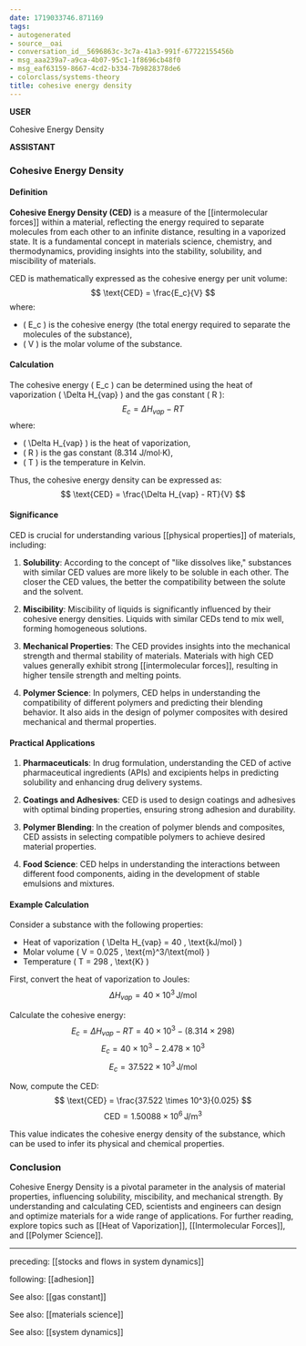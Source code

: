 ```yaml
---
date: 1719033746.871169
tags:
- autogenerated
- source__oai
- conversation_id__5696863c-3c7a-41a3-991f-67722155456b
- msg_aaa239a7-a9ca-4b07-95c1-1f8696cb48f0
- msg_eaf63159-8667-4cd2-b334-7b9828378de6
- colorclass/systems-theory
title: cohesive energy density
---
```


**USER**

Cohesive Energy Density


**ASSISTANT**

### Cohesive Energy Density

#### Definition

**Cohesive Energy Density (CED)** is a measure of the [[intermolecular forces]] within a material, reflecting the energy required to separate molecules from each other to an infinite distance, resulting in a vaporized state. It is a fundamental concept in materials science, chemistry, and thermodynamics, providing insights into the stability, solubility, and miscibility of materials.

CED is mathematically expressed as the cohesive energy per unit volume:
$$
\text{CED} = \frac{E_c}{V}
$$
where:
- \( E_c \) is the cohesive energy (the total energy required to separate the molecules of the substance),
- \( V \) is the molar volume of the substance.

#### Calculation

The cohesive energy \( E_c \) can be determined using the heat of vaporization \( \Delta H_{vap} \) and the gas constant \( R \):
$$
E_c = \Delta H_{vap} - RT
$$
where:
- \( \Delta H_{vap} \) is the heat of vaporization,
- \( R \) is the gas constant (8.314 J/mol·K),
- \( T \) is the temperature in Kelvin.

Thus, the cohesive energy density can be expressed as:
$$
\text{CED} = \frac{\Delta H_{vap} - RT}{V}
$$

#### Significance

CED is crucial for understanding various [[physical properties]] of materials, including:

1. **Solubility**: According to the concept of "like dissolves like," substances with similar CED values are more likely to be soluble in each other. The closer the CED values, the better the compatibility between the solute and the solvent.

2. **Miscibility**: Miscibility of liquids is significantly influenced by their cohesive energy densities. Liquids with similar CEDs tend to mix well, forming homogeneous solutions.

3. **Mechanical Properties**: The CED provides insights into the mechanical strength and thermal stability of materials. Materials with high CED values generally exhibit strong [[intermolecular forces]], resulting in higher tensile strength and melting points.

4. **Polymer Science**: In polymers, CED helps in understanding the compatibility of different polymers and predicting their blending behavior. It also aids in the design of polymer composites with desired mechanical and thermal properties.

#### Practical Applications

1. **Pharmaceuticals**: In drug formulation, understanding the CED of active pharmaceutical ingredients (APIs) and excipients helps in predicting solubility and enhancing drug delivery systems.

2. **Coatings and Adhesives**: CED is used to design coatings and adhesives with optimal binding properties, ensuring strong adhesion and durability.

3. **Polymer Blending**: In the creation of polymer blends and composites, CED assists in selecting compatible polymers to achieve desired material properties.

4. **Food Science**: CED helps in understanding the interactions between different food components, aiding in the development of stable emulsions and mixtures.

#### Example Calculation

Consider a substance with the following properties:
- Heat of vaporization \( \Delta H_{vap} = 40 \, \text{kJ/mol} \)
- Molar volume \( V = 0.025 \, \text{m}^3/\text{mol} \)
- Temperature \( T = 298 \, \text{K} \)

First, convert the heat of vaporization to Joules:
$$ \Delta H_{vap} = 40 \times 10^3 \, \text{J/mol} $$

Calculate the cohesive energy:
$$ E_c = \Delta H_{vap} - RT = 40 \times 10^3 - (8.314 \times 298) $$
$$ E_c = 40 \times 10^3 - 2.478 \times 10^3 $$
$$ E_c = 37.522 \times 10^3 \, \text{J/mol} $$

Now, compute the CED:
$$ \text{CED} = \frac{37.522 \times 10^3}{0.025} $$
$$ \text{CED} = 1.50088 \times 10^6 \, \text{J/m}^3 $$

This value indicates the cohesive energy density of the substance, which can be used to infer its physical and chemical properties.

### Conclusion

Cohesive Energy Density is a pivotal parameter in the analysis of material properties, influencing solubility, miscibility, and mechanical strength. By understanding and calculating CED, scientists and engineers can design and optimize materials for a wide range of applications. For further reading, explore topics such as [[Heat of Vaporization]], [[Intermolecular Forces]], and [[Polymer Science]].


---

preceding: [[stocks and flows in system dynamics]]  


following: [[adhesion]]

See also: [[gas constant]]


See also: [[materials science]]


See also: [[system dynamics]]